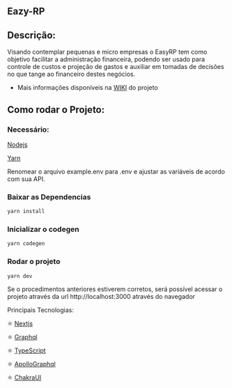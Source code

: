 

## Eazy-RP

## Descrição: 
Visando contemplar pequenas e micro empresas o EasyRP tem como objetivo facilitar a administração financeira, podendo ser usado para controle de custos e projeção de gastos e auxiliar em tomadas de decisões no que tange ao financeiro destes negócios.

- Mais informações disponíveis na  [WIKI](https://gitlab.com/senac-projetos-de-desenvolvimento/2022-william-ulguim/visaoetimos-doc/-/wikis/Projeto-EasyRP) do projeto


## Como rodar o Projeto:

### Necessário:

[Nodejs](https://nodejs.org/)

[Yarn](https://yarnpkg.com/)


Renomear o arquivo example.env para .env e ajustar as variáveis de acordo com sua API.

### Baixar as Dependencias
```bash
yarn install
```
### Inicializar o codegen

```bash
yarn codegen
```
### Rodar o projeto 

```bash
yarn dev
```
Se  o procedimentos anteriores estiverem corretos, será possível acessar o projeto através da url http://localhost:3000 através do navegador

Principais Tecnologias:

⚛️ [Nextjs](https://nextjs.org/)

⚛️ [Graphql](https://graphql.org/)

⚛️ [TypeScript](https://www.typescriptlang.org/)

⚛️ [ApolloGraphql](https://www.apollographql.com/)

⚛️ [ChakraUI](https://chakra-ui.com/)
